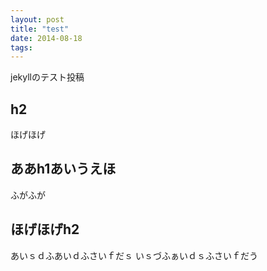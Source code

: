 ```yaml
---
layout: post
title: "test"
date: 2014-08-18
tags:
---
```


jekyllのテスト投稿

## h2
ほげほげ

## ああh1あいうえほ
ふがふが

## ほげほげh2
あいｓｄふあいｄふさいｆだｓ
いｓづふぁいｄｓふさいｆだう
